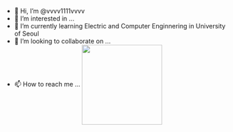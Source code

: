 - 👋 Hi, I’m @vvvv1111vvvv
- 👀 I’m interested in ...
- 🌱 I’m currently learning Electric and Computer Enginnering in University of Seoul
- 💞️ I’m looking to collaborate on ...
- 📫 How to reach me ...
<a href="https://github.com/imysh578"><img align="center" style="height:180px" src="https://github-readme-stats.vercel.app/api/top-langs/?username=imysh578&layout=compact&theme=nord&hide_border=true" /></a> 
<!---
vvvv1111vvvv/vvvv1111vvvv is a ✨ special ✨ repository because its `README.md` (this file) appears on your GitHub profile.
You can click the Preview link to take a look at your changes.
--->
